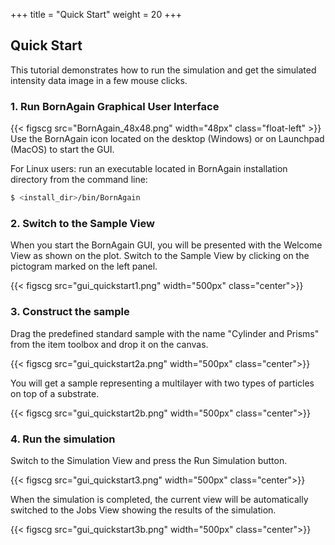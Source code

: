 +++
title = "Quick Start"
weight = 20
+++

## Quick Start

This tutorial demonstrates how to run the simulation and get the simulated intensity data image in a few mouse clicks.

### 1. Run BornAgain Graphical User Interface
{{< figscg src="BornAgain_48x48.png" width="48px" class="float-left" >}}
Use the BornAgain icon located on the desktop (Windows) or on Launchpad (MacOS) to start the GUI.

For Linux users: run an executable located in BornAgain installation directory from the command line:
```bash
$ <install_dir>/bin/BornAgain
```

### 2. Switch to the Sample View

When you start the BornAgain GUI, you will be presented with the Welcome View as shown on the plot. Switch to the Sample View by clicking on the pictogram marked on the left panel.

{{< figscg src="gui_quickstart1.png" width="500px" class="center">}}

### 3. Construct the sample

Drag the predefined standard sample with the name "Cylinder and Prisms"  from the item toolbox and drop it on the canvas.

{{< figscg src="gui_quickstart2a.png" width="500px" class="center">}}

You will get a sample representing a multilayer with two types of particles on top of a substrate. 

{{< figscg src="gui_quickstart2b.png" width="500px" class="center">}}

### 4. Run the simulation

Switch to the Simulation View and press the Run Simulation button.

{{< figscg src="gui_quickstart3.png" width="500px" class="center">}}

When the simulation is completed, the current view will be automatically switched to the Jobs View showing the results of the simulation.

{{< figscg src="gui_quickstart3b.png" width="500px" class="center">}}